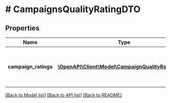 # # CampaignsQualityRatingDTO

## Properties

Name | Type | Description | Notes
------------ | ------------- | ------------- | -------------
**campaign_ratings** | [**\OpenAPI\Client\Model\CampaignQualityRatingDTO[]**](CampaignQualityRatingDTO.md) | Список магазинов c информацией об их индексе качества. |

[[Back to Model list]](../../README.md#models) [[Back to API list]](../../README.md#endpoints) [[Back to README]](../../README.md)
